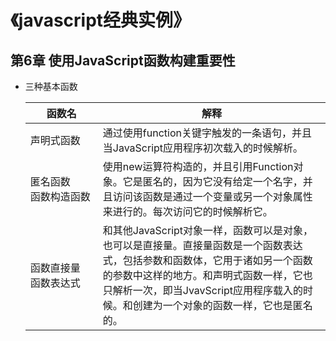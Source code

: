 《javascript经典实例》
======

## 第6章  使用JavaScript函数构建重要性

- 三种基本函数

    函数名 | 解释
    --|--
    声明式函数 | 通过使用function关键字触发的一条语句，并且当JavaScript应用程序初次载入的时候解析。
    匿名函数 <br/> 函数构造函数 | 使用new运算符构造的，并且引用Function对象。它是匿名的，因为它没有给定一个名字，并且访问该函数是通过一个变量或另一个对象属性来进行的。每次访问它的时候解析它。
    函数直接量 <br/> 函数表达式 | 和其他JavaScript对象一样，函数可以是对象，也可以是直接量。直接量函数是一个函数表达式，包括参数和函数体，它用于诸如另一个函数的参数中这样的地方。和声明式函数一样，它也只解析一次，即当JvavScript应用程序载入的时候。和创建为一个对象的函数一样，它也是匿名的。















<style>
table th:first-of-type {
    width: 100px;
}
</style>